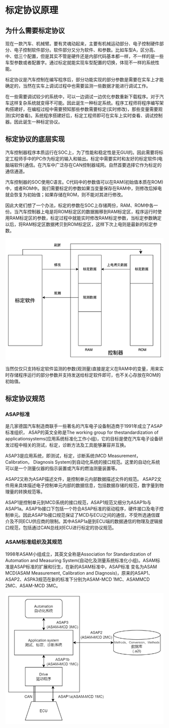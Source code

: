 # 标定协议原理

## 为什么需要标定协议

现在一款汽车、机械臂。要有灵魂动起来，主要有机械运动部分、电子控制硬件部分、电子控制软件部分。软件部分又分为软件、和参数。比如车型A，区分高、中、低三个配置，但是其实不管是硬件还是内部代码基本都一样，不一样的是一些车型参数或者配置字。通过标定就能实现车型配置的切换，体现不一样的系统性能。

标定协议是汽车控制在编写程序后，部分功能实现的部分参数是需要在实车上才能确定的，当然在实车上调试过程中也需要监测一些数据才能进行调试工作。

在一些需要调试较少的系统中，可以一边调试一边优化参数重新下载程序。对于汽车这样复杂系统就变得不可能。因此诞生一种标定系统。程序工程师将程序编写架构搭建好，在编程过程中需要预知那些参数需要标定(实时修改)，那些变量需要观测(实时查看)。系统程序搭建好后，标定工程师即可在实车上实时查看、调试控制器。因此诞生一种标定协议。

## 标定协议的底层实现

汽车控制器程序本质运行在SOC上，为了性能和稳定性是无GUI的。因此需要将标定工程师手中的PC作为标定的输入和输出。标定中需要实时和友好的标定软件(电脑端软件)通信。在汽车中广泛存在CAN控制器域网。自然首要选择它作为标定的通信通道。

汽车控制器的SOC使用C语言。C代码中的参数值可以在RAM(初始值本质在ROM)中，或者ROM中。我们需要标定的参数如果当变量保存在RAM中，则修改后掉电就会恢复为初始值；如果存储在ROM，则不能对其进行修改。

因此大佬们想了一个办法，标定的参数在SOC上存储两份，RAM、ROM中各一份。当汽车控制器上电是将ROM标定区的数据搬移到RAM标定区，程序运行时使用RAM标定区的参数，标定过程中就能实时修改RAM标定参数，当标定参数确定以后，将RAM标定区数据拷贝到ROM标定区，这样下次上电则是最新的标定参数。

![原理](1.标定协议简介/theory.png)

当然仅仅只支持标定软件监测的参数(观测量)直接是定义在RAM中的变量，用来实时存储程序运行的部分参数并支持发送给标定软件即可，也不关心存放在ROM的初始值。

## 标定协议规范

### ASAP标准
是几家德国汽车制造商联手一些著名的汽车电子设备制造商于1991年成立了ASAP标准组织， ASAP的英文全称是The working group for thestandardization of applicationsystems(应用系统标准化工作小组)，它的目标是使在汽车电子设备研发过程中相关的测试，标定，诊断方法及工具能够兼容并互换。

ASAP3是应用系统，即测试，标定，诊断系统(MCD Measurement， Calibration， Diagnosis System)到自动化系统的接口规范。这里的自动化系统可以是一个测量仪器的指示装置或汽车的燃油测量装置等。

ASAP2又称为ASAP描述文件，是控制单元内部数据描述文件的规范。 ASAP2文件用来具体描述电子控制单元内部的数据信息，包括数据存储的规范，数字量到物理量的转换规范等。

ASAP1是控制单元到MCD系统的接口规范，ASAP1规范又细分为ASAP1b与ASAP1a。ASAP1b接口下包括一个符合ASAP标准的驱动程序，硬件接口及电子控制单元。因此ASAP1b接口规范保证了MCD与ECU之间的通信，不受所选通信媒介及不同ECU供应商的限制。其中ASAP1a是到ECU端的数据通信的物理及逻辑接口规范，包括通过CAN总线对ECU进行标定的协议规范。

### ASAM标准组织及其规范
1998年ASAM小组成立，其英文全称是Association for Standardization of Automation and Measuring System(自动化及测量系统标准化小组)。ASAM标准是ASAP标准的扩展和衍生，在新的ASAM标准中，ASAP标准 变名为ASAM MCD(ASAM Measurement, Calibration and Diagnosis)，原来的ASAP1、ASAP2、ASPA3规范在新的标准下分别为ASAM-MCD 1MC、ASAMMCD 2MC、ASAM-MCD 3MC。

![架构](1.标定协议简介/total.png)
